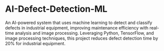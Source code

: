 # AI-Defect-Detection-ML
An AI-powered system that uses machine learning to detect and classify defects in industrial equipment, improving maintenance efficiency with real-time analysis and image processing.
Leveraging Python, TensorFlow, and image processing techniques, this project reduces defect detection time by 20% for industrial equipment.
